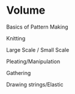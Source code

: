 # Volume

Basics of Pattern Making 

Knitting 

Large Scale / Small Scale   

Pleating/Manipulation

Gathering

Drawing strings/Elastic



